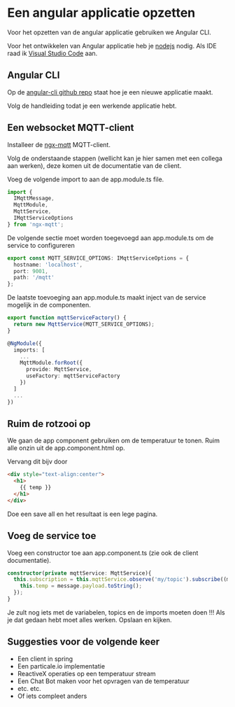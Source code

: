 # Een angular applicatie opzetten
Voor het opzetten van de angular applicatie gebruiken we Angular CLI.

Voor het ontwikkelen van Angular applicatie heb je [nodejs](https://nodejs.org/en/) nodig.
Als IDE raad ik [Visual Studio Code](https://code.visualstudio.com/) aan.

## Angular CLI
Op de [angular-cli github repo](https://github.com/angular/angular-cli) staat hoe je een
nieuwe applicatie maakt.

Volg de handleiding todat je een werkende applicatie hebt.

## Een websocket MQTT-client
Installeer de [ngx-mqtt](https://www.npmjs.com/package/ngx-mqtt) MQTT-client.

Volg de onderstaande stappen (wellicht kan je hier samen met een collega aan werken),
deze komen uit de documentatie van de client.

Voeg de volgende import to aan de app.module.ts file.

```typescript
import {
  IMqttMessage,
  MqttModule,
  MqttService,
  IMqttServiceOptions
} from 'ngx-mqtt';
```

De volgende sectie moet worden toegevoegd aan app.module.ts om de service to configureren

```typescript
export const MQTT_SERVICE_OPTIONS: IMqttServiceOptions = {
  hostname: 'localhost',
  port: 9001,
  path: '/mqtt'
};
```

De laatste toevoeging aan app.module.ts maakt inject van de service mogelijk in de componenten.

```typescript
export function mqttServiceFactory() {
  return new MqttService(MQTT_SERVICE_OPTIONS);
}

@NgModule({
  imports: [
    ...
    MqttModule.forRoot({
      provide: MqttService,
      useFactory: mqttServiceFactory
    })
  ]
  ...
})
```

## Ruim de rotzooi op
We gaan de app component gebruiken om de temperatuur te tonen. Ruim alle onzin uit de app.component.html op.

Vervang dit bijv door
```html
<div style="text-align:center">
  <h1>
    {{ temp }}
  </h1>
</div>
```

Doe een save all en het resultaat is een lege pagina.

## Voeg de service toe

Voeg een constructor toe aan app.component.ts (zie ook de client documentatie).
```typescript
constructor(private mqttService: MqttService){
  this.subscription = this.mqttService.observe('my/topic').subscribe((message: IMqttMessage) => {
    this.temp = message.payload.toString();
  });
}
```
Je zult nog iets met de variabelen, topics en de imports moeten doen !!! Als je dat gedaan hebt moet alles werken. Opslaan en kijken.

## Suggesties voor de volgende keer
- Een client in spring
- Een particale.io implementatie
- ReactiveX operaties op een temperatuur stream
- Een Chat Bot maken voor het opvragen van de temperatuur
- etc. etc.
- Of iets compleet anders
